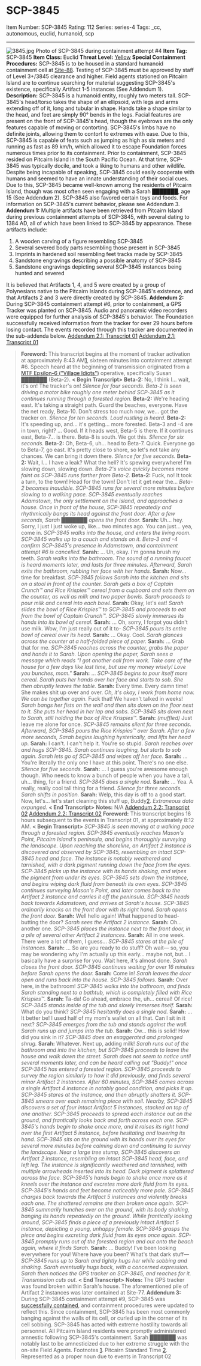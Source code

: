 # SCP-3845
Item Number: SCP-3845
Rating: 112
Series: series-4
Tags: _cc, autonomous, euclid, humanoid, scp

---

![3845.jpg](https://scp-wiki.wdfiles.com/local--files/scp-3845/3845.jpg)
Photo of SCP-3845 during containment attempt #4
**Item Tag:** SCP-3845
**Item Class:** Euclid
**Threat Level:** [Yellow](http://scp-int.wikidot.com/niveaux-de-menace-des-objets-scp)
**Special Containment Procedures:** SCP-3845 is to be housed in a standard humanoid containment cell at [Site-88](http://www.scp-wiki.net/secure-facility-dossier-site-88). Testing of SCP-3845 must be approved by staff of Level 3+/3845 clearance and higher.
Field agents stationed on Pitcairn Island are to continue searching for material suggesting SCP-3845's existence, specifically Artifact 1-5 instances (See Addendum 1).
**Description:** SCP-3845 is a humanoid entity, roughly two meters tall. SCP-3845's head/torso takes the shape of an ellipsoid, with legs and arms extending off of it, long and tubular in shape. Hands take a shape similar to the head, and feet are simply 90° bends in the legs. Facial features are present on the front of SCP-3845's head, though the eyebrows are the only features capable of moving or contorting.
SCP-3845's limbs have no definite joints, allowing them to contort to extremes with ease. Due to this, SCP-3845 is capable of feats such as jumping as high as six meters and running as fast as 89 km/h, which allowed it to escape Foundation forces numerous times prior to its containment.
Prior to containment, SCP-3845 resided on Pitcairn Island in the South Pacific Ocean. At that time, SCP-3845 was typically docile, and took a liking to humans and other wildlife. Despite being incapable of speaking, SCP-3845 could easily cooperate with humans and seemed to have an innate understanding of their social cues. Due to this, SCP-3845 became well-known among the residents of Pitcairn Island, though was most often seen engaging with a Sarah ███████, age 15 (See Addendum 2). SCP-3845 also favored certain toys and foods.
For information on SCP-3845's current behavior, please see Addendum 3.
**Addendum 1:** Multiple artifacts have been retrieved from Pitcairn Island during previous containment attempts of SCP-3845, with several dating to 1384 AD, all of which have been linked to SCP-3845 by appearance. These artifacts include:
  1. A wooden carving of a figure resembling SCP-3845
  2. Several severed body parts resembling those present in SCP-3845
  3. Imprints in hardened soil resembling feet tracks made by SCP-3845
  4. Sandstone engravings describing a possible anatomy of SCP-3845
  5. Sandstone engravings depicting several SCP-3845 instances being hunted and severed

It is believed that Artifacts 1, 4, and 5 were created by a group of Polynesians native to the Pitcairn Islands during SCP-3845's existence, and that Artifacts 2 and 3 were directly created by SCP-3845.
**Addendum 2:** During SCP-3845 containment attempt #6, prior to containment, a GPS Tracker was planted on SCP-3845. Audio and panoramic video recorders were equipped for further analysis of SCP-3845's behavior. The Foundation successfully received information from the tracker for over 29 hours before losing contact. The events recorded through this tracker are documented in the sub-addenda below.
[Addendum 2.1: Transcript 01](javascript:;)
[Addendum 2.1: Transcript 01](javascript:;)
> **Foreword:** This transcript begins at the moment of tracker activation at approximately 8:43 AM[1](javascript:;), sixteen minutes into containment attempt #6. Speech heard at the beginning of transmission originated from a [MTF Epsilon-6 ("Village Idiots")](http://www.scp-wiki.net/task-forces#epsilon-6) operative, specifically Susan ███████ (Beta-2).
> **< Begin Transcript>**
> **Beta-2:** No, I think I… wait, it's on! The tracker's on!
> _Silence for four seconds. Beta-2 is seen driving a motor bike roughly one meter behind SCP-3845 as it continues running through a forested region._
> **Beta-2:** We're heading east. It's taking a straight path. Guard the beaches, everyone. Have the net ready, Beta-10. Don't stress too much now, we… got the tracker on.
> _Silence for ten seconds. Loud rustling is heard._
> **Beta-2:** It's speeding up, and… it's getting… more forested. Beta-3 and -4 are in town, right? … Good. If it heads west, Beta-5 is there. If it continues east, Beta-7… is there. Beta-8 is south. We got this.
> _Silence for six seconds._
> **Beta-2:** Oh, Beta-6, uh… head to Beta-7. Quick. Everyone go to Beta-7, go east. It's pretty close to shore, so let's not take any chances. We can bring it down there.
> _Silence for five seconds._
> **Beta-2:** Wait, I… I have a leak? What the hell? It's spewing everywhere! I'm slowing down, slowing down.
> _Beta-2's voice quickly becomes more faint as SCP-3845 runs farther from Beta-2._
> **Beta-2:** Fuck, no! It took a turn, to the town! Head for the town! Don't let it get near the…
> _Beta-2 becomes inaudible. SCP-3845 runs for several more minutes before slowing to a walking pace. SCP-3845 eventually reaches Adamstown, the only settlement on the island, and approaches a house. Once in front of the house, SCP-3845 repeatedly and rhythmically bangs its head against the front door. After a few seconds, Sarah ███████ opens the front door._
> **Sarah:** Uh… hey. Sorry, I just I just woke up, like… two minutes ago. You can just… yea, come in.
> _SCP-3845 walks into the house, and enters the living room. SCP-3845 walks up to a couch and stands on it. Beta-3 and -4 confirm SCP-3845's presence in Adamstown, and containment attempt #6 is cancelled._
> **Sarah:** … Uh, okay. I'm gonna brush my teeth.
> _Sarah walks into the bathroom. The sound of a running faucet is heard moments later, and lasts for three minutes. Afterward, Sarah exits the bathroom, rubbing her face with her hands._
> **Sarah:** Now… time for breakfast.
> _SCP-3845 follows Sarah into the kitchen and sits on a stool in front of the counter. Sarah gets a box of Captain Crunch™ and Rice Krispies™ cereal from a cupboard and sets them on the counter, as well as milk and two paper bowls. Sarah proceeds to pour milk and cereal into each bowl._
> **Sarah:** Okay, let's eat!
> _Sarah slides the bowl of Rice Krispies™ to SCP-3845 and proceeds to eat from the bowl of Captain Crunch™. SCP-3845 slowly immerses its hands into its bowl of cereal._
> **Sarah:** … Oh, sorry, I forgot you didn't use milk. Wow, I'm just really out of it to-
> _SCP-3845 pours its entire bowl of cereal over its head._
> **Sarah:** … Okay. Cool.
> _Sarah glances across the counter at a half-folded piece of paper._
> **Sarah:** … Grab that for me.
> _SCP-3845 reaches across the counter, grabs the paper and hands it to Sarah. Upon opening the paper, Sarah sees a message which reads "I got another call from work. Take care of the house for a few days like last time, but use my money wisely! Love you bunches, mom."_
> **Sarah:** …
> _SCP-3845 begins to pour itself more cereal. Sarah puts her hands over her face and starts to sob. She then abruptly leaves the table._
> **Sarah:** Every time. Every damn time! She makes shit up over and over. _Oh, it's okay, I work from home now. We can be together again._ Fuck that! We haven't talked in weeks!
> _Sarah bangs her fists on the wall and then sits down on the floor next to it. She puts her head in her lap and sobs. SCP-3845 sits down next to Sarah, still holding the box of Rice Krispies™._
> **Sarah:** _(muffled)_ Just leave me alone for once.
> _SCP-3845 remains silent for three seconds. Afterward, SCP-3845 pours the Rice Krispies™ over Sarah. After a few more seconds, Sarah begins laughing hysterically, and lifts her head up._
> **Sarah:** I can't. I can't help it. You're so stupid.
> _Sarah reaches over and hugs SCP-3845. Sarah continues laughing, but starts to sob again. Sarah lets go of SCP-3845 and wipes off her face._
> **Sarah:** … You're literally the only one I have at this point. There's no one else.
> _Silence for five seconds._
> **Sarah:** … I guess you're awesome enough though. Who needs to know a bunch of people when you have a tall, uh… thing, for a friend.
> _SCP-3845 does a single nod._
> **Sarah:** … Yea. A really, really cool tall thing for a friend.
> _Silence for three seconds. Sarah shifts in position._
> **Sarah:** Welp, this day is off to a good start. Now, let's… let's start cleaning this stuff up, Buddy[2](javascript:;).
> _Extraneous data expunged._
> **< End Transcript>**
> **Notes:** N/A
[Addendum 2.2: Transcript 02](javascript:;)
[Addendum 2.2: Transcript 02](javascript:;)
> **Foreword:** This transcript begins 16 hours subsequent to the events in Transcript 01, at approximately 8:12 AM.
> **< Begin Transcript>**
> _SCP-3845 is seen moving at a walking pace through a forested region. SCP-3845 eventually reaches Mason's Point, Pitcairn Island's peninsula, and begins thoroughly surveying the landscape. Upon reaching the shoreline, an Artifact 2 instance is discovered and observed by SCP-3845, resembling an intact SCP-3845 head and face. The instance is notably weathered and tarnished, with a dark pigment running down the face from the eyes. SCP-3845 picks up the instance with its hands shaking, and wipes the pigment from under its eyes. SCP-3845 sets down the instance, and begins wiping dark fluid from beneath its own eyes._
> _SCP-3845 continues surveying Mason's Point, and later comes back to the Artifact 2 instance and carries it off the peninsula. SCP-3845 heads back towards Adamstown, and arrives at Sarah's house. SCP-3845 ordinarily knocks on the front door with its right hand. Sarah opens the front door._
> **Sarah:** Well hello again! What happened to head-butting the door?
> _Sarah sees the Artifact 2 instance._
> **Sarah:** Oh… another one.
> _SCP-3845 places the instance next to the front door, in a pile of several other Artifact 2 instances._
> **Sarah:** All in one week. There were a lot of them, I guess…
> _SCP-3845 stares at the pile of instances._
> **Sarah:** … So are you ready to do stuff? Oh wait— so, you may be wondering why I'm actually up this early… maybe not, but… I basically have a surprise for you. Wait here, it's almost done.
> _Sarah closes the front door. SCP-3845 continues waiting for over 16 minutes before Sarah opens the door._
> **Sarah:** Come in!
> _Sarah leaves the door open and runs back into the house. SCP-3845 follows._
> **Sarah:** Over here, in the bathroom!
> _SCP-3845 walks into the bathroom, and finds Sarah standing next to a bathtub, which is completely filled with Rice Krispies™._
> **Sarah:** Ta-da! Go ahead, embrace the, uh… cereal! Of rice!
> _SCP-3845 stands inside of the tub and slowly immerses itself._
> **Sarah:** What do you think?
> _SCP-3845 hesitantly does a single nod._
> **Sarah:** … It better be! I used half of my mom's wallet on all that. Can I sit in it next?
> _SCP-3845 emerges from the tub and stands against the wall. Sarah runs up and jumps into the tub._
> **Sarah:** Ow… this is solid! How did you sink in it?
> _SCP-3845 does an exaggerated and prolonged shrug._
> **Sarah:** Whatever. Next up, adding milk!
> _Sarah runs out of the bathroom and into the kitchen, but SCP-3845 proceeds to leave the house and walk down the street. Sarah does not seem to notice until several moments later, and can be heard calling out "Buddy!" once SCP-3845 has entered a forested region._
> _SCP-3845 proceeds to survey the region similarly to how it did previously, and finds several minor Artifact 2 instances. After 60 minutes, SCP-3845 comes across a single Artifact 4 instance in notably good condition, and picks it up. SCP-3845 stares at the instance, and then abruptly shatters it. SCP-3845 smears over each remaining piece with soil._
> _Nearby, SCP-3845 discovers a set of four intact Artifact 5 instances, stacked on top of one another. SCP-3845 proceeds to spread each instance out on the ground, and frantically looks back and forth across each one. SCP-3845's hands begin to shake once more, and it raises its right hand over the first Artifact 5 instance, before hesitating and lowering its hand. SCP-3845 sits on the ground with its hands over its eyes for several more minutes before calming down and continuing to survey the landscape._
> _Near a large tree stump, SCP-3845 discovers an Artifact 2 instance, resembling an intact SCP-3845 head, face, and left leg. The instance is significantly weathered and tarnished, with multiple arrowheads inserted into its head. Dark pigment is splattered across the face. SCP-3845's hands begin to shake once more as it kneels over the instance and excretes more dark fluid from its eyes. SCP-3845's hands and feet become noticeably more pale._
> _SCP-3845 charges back towards the Artifact 5 instances and violently breaks each one. The shattered remains are then broken once again. SCP-3845 summarily hunches over on the ground, with its body shaking, banging its hands repeatedly on the ground. While frantically looking around, SCP-3845 finds a piece of a previously intact Artifact 5 instance, depicting a young, unhappy female. SCP-3845 grasps the piece and begins excreting dark fluid from its eyes once again. SCP-3845 promptly runs out of the forested region and out onto the beach again, where it finds Sarah._
> **Sarah:** … Buddy! I've been looking everywhere for you! Where have you been? What's that dark stuff—
> _SCP-3845 runs up to Sarah and tightly hugs her while sobbing and shaking. Sarah eventually hugs back, with a concerned expression. Sarah then notices the GPS tracker on SCP-3845, and reaches for it. Transmission cuts out._
> **< End Transcript>**
> **Notes:** The GPS tracker was found broken within Sarah's house. The aforementioned pile of Artifact 2 instances was later contained at Site-77.
**Addendum 3:** During SCP-3845 containment attempt #9, SCP-3845 was [successfully contained](/your-guard), and containment procedures were updated to reflect this. Since containment, SCP-3845 has been most commonly banging against the walls of its cell, or curled up in the corner of its cell sobbing. SCP-3845 has acted with extreme hostility towards all personnel.
All Pitcairn Island residents were promptly administered amnestic following SCP-3845's containment. Sarah ███████ was notably last to be amnesticized due to her extreme struggle with the on-site Field Agents.
Footnotes
[1](javascript:;). Pitcairn Standard Time
[2](javascript:;). Represented as a proper noun due to events in Transcript 02